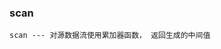 ### scan

`scan --- 对源数据流使用累加器函数， 返回生成的中间值`

<code src="../../code/operators/conversion/scan.tsx"></code>
